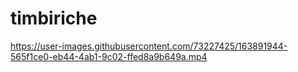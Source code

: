 # timbiriche

https://user-images.githubusercontent.com/73227425/163891944-565f1ce0-eb44-4ab1-9c02-ffed8a9b649a.mp4

